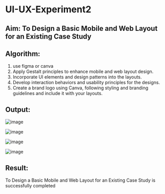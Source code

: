 # UI-UX-Experiment2

## Aim: To Design a Basic Mobile and Web Layout for an Existing Case Study

## Algorithm:
1. use figma or canva
2.  Apply Gestalt principles to enhance mobile and web layout design.
3. Incorporate UI elements and design patterns into the layouts.
4. Develop interaction behaviors and usability principles for the designs.
5. Create a brand logo using Canva, following styling and branding guidelines and include it with your layouts. 

## Output:
![image](https://github.com/user-attachments/assets/fcb07098-97e5-4b11-aa8f-5f8f3b9e9b4e)

![image](https://github.com/user-attachments/assets/7fdf43b2-b103-4197-90a3-813c1ff11840)

![image](https://github.com/user-attachments/assets/44032913-c02f-42f5-ab94-799d73b2ddfd)

![image](https://github.com/user-attachments/assets/d9475871-af28-40cb-b0a1-1b100a93179d)

## Result:
To Design a Basic Mobile and Web Layout for an Existing Case Study is successfully completed
